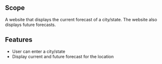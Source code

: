 ## Scope

A website that displays the current forecast of a city/state. The website also displays future forecasts.

## Features

- User can enter a city/state
- Display current and future forecast for the location